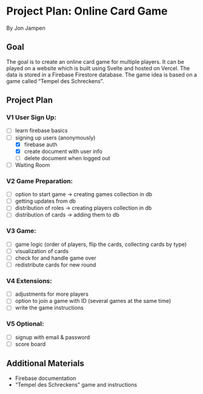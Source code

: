 # Project Plan: Online Card Game
By Jon Jampen

## Goal
The goal is to create an online card game for multiple players. It can be played on a website which is built using Svelte and hosted on Vercel. The data is stored in a Firebase Firestore database. The game idea is based on a game called “Tempel des Schreckens”.

## Project Plan
### V1 User Sign Up:
- [ ] learn firebase basics
- [ ] signing up users (anonymously)
    - [x] firebase auth
    - [x] create document with user info
    - [ ] delete document when logged out
- [ ] Waiting Room
### V2 Game Preparation:
- [ ] option to start game -> creating games collection in db
- [ ] getting updates from db
- [ ] distribution of roles -> creating players collection in db
- [ ] distribution of cards -> adding them to db
### V3 Game:
- [ ] game logic (order of players, flip the cards, collecting cards by type)
- [ ] visualization of cards
- [ ] check for and handle game over
- [ ] redistribute cards for new round
### V4 Extensions:
- [ ] adjustments for more players
- [ ] option to join a game with ID (several games at the same time)
- [ ] write the game instructions
### V5 Optional:
- [ ] signup with email & password
- [ ] score board

## Additional Materials
- Firebase documentation
- “Tempel des Schreckens” game and instructions